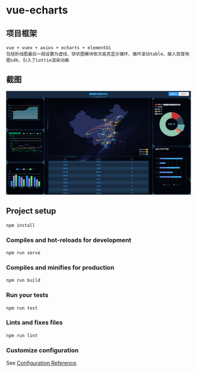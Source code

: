 # vue-echarts

## 项目框架
```
vue + vuex + axios + echarts + elementUi
包括折线图最后一段设置为虚线、饼状图模块依次高亮显示循环、循环滚动table、接入百度地图sdk、引入了Lottie渲染动画
```

## 截图
<img src="https://github.com/banana618859/big-datav-screen/blob/master/src/assets/image/demo1.png"/>

## Project setup
```
npm install
```

### Compiles and hot-reloads for development
```
npm run serve
```

### Compiles and minifies for production
```
npm run build
```

### Run your tests
```
npm run test
```

### Lints and fixes files
```
npm run lint
```

### Customize configuration
See [Configuration Reference](https://cli.vuejs.org/config/).
